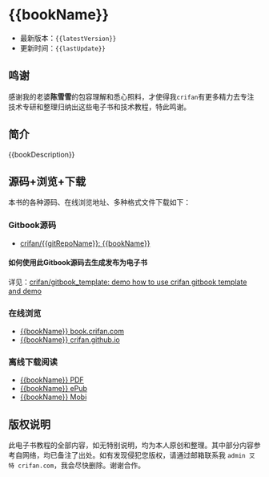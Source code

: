 # {{bookName}}

* 最新版本：`{{latestVersion}}`
* 更新时间：`{{lastUpdate}}`

## 鸣谢

感谢我的老婆**陈雪雪**的包容理解和悉心照料，才使得我`crifan`有更多精力去专注技术专研和整理归纳出这些电子书和技术教程，特此鸣谢。

## 简介

{{bookDescription}}

## 源码+浏览+下载

本书的各种源码、在线浏览地址、多种格式文件下载如下：

### Gitbook源码

* [crifan/{{gitRepoName}}: {{bookName}}](https://github.com/crifan/{{gitRepoName}})

#### 如何使用此Gitbook源码去生成发布为电子书

详见：[crifan/gitbook_template: demo how to use crifan gitbook template and demo](https://github.com/crifan/gitbook_template)

### 在线浏览

* [{{bookName}} book.crifan.com](http://book.crifan.com/books/{{gitRepoName}}/website)
* [{{bookName}} crifan.github.io](https://crifan.github.io/{{gitRepoName}}/website)

### 离线下载阅读

* [{{bookName}} PDF](http://book.crifan.com/books/{{gitRepoName}}/pdf/{{gitRepoName}}.pdf)
* [{{bookName}} ePub](http://book.crifan.com/books/{{gitRepoName}}/epub/{{gitRepoName}}.epub)
* [{{bookName}} Mobi](http://book.crifan.com/books/{{gitRepoName}}/mobi/{{gitRepoName}}.mobi)

## 版权说明

此电子书教程的全部内容，如无特别说明，均为本人原创和整理。其中部分内容参考自网络，均已备注了出处。如有发现侵犯您版权，请通过邮箱联系我 `admin 艾特 crifan.com`，我会尽快删除。谢谢合作。